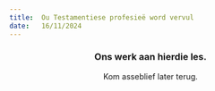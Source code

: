 ```yaml
---
title:  Ou Testamentiese profesieë word vervul
date:   16/11/2024
---
```


### <center>Ons werk aan hierdie les.</center>
<center>Kom asseblief later terug.</center>
